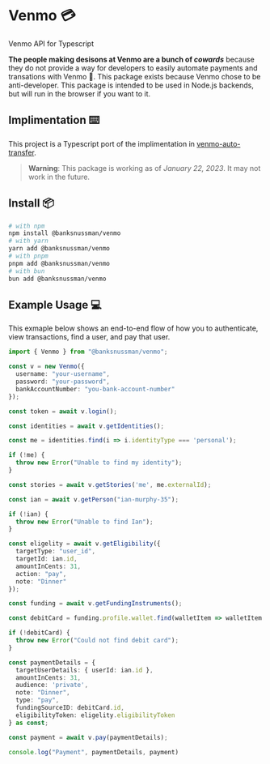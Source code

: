 # Venmo 💳
Venmo API for Typescript

**The people making desisons at Venmo are a bunch of *cowards*** because they do not provide a way for developers to easily automate payments and transations with Venmo 🤬. This package exists because Venmo chose to be anti-developer. This package is intended to be used in Node.js backends, but will run in the browser if you want to it. 

## Implimentation ⌨️

This project is a Typescript port of the implimentation in [venmo-auto-transfer](https://github.com/radian-software/venmo-auto-transfer).

> **Warning**: This package is working as of *January 22, 2023*. It may not work in the future.

## Install 📦

```sh
# with npm
npm install @banksnussman/venmo
# with yarn
yarn add @banksnussman/venmo
# with pnpm
pnpm add @banksnussman/venmo
# with bun
bun add @banksnussman/venmo
```

## Example Usage 💻

This exmaple below shows an end-to-end flow of how you to authenticate, view transactions, find a user, and pay that user.

```typescript
import { Venmo } from "@banksnussman/venmo";

const v = new Venmo({
  username: "your-username",
  password: "your-password",
  bankAccountNumber: "you-bank-account-number"
});

const token = await v.login();

const identities = await v.getIdentities();

const me = identities.find(i => i.identityType === 'personal');

if (!me) {
  throw new Error("Unable to find my identity");
}

const stories = await v.getStories('me', me.externalId);

const ian = await v.getPerson("ian-murphy-35");

if (!ian) {
  throw new Error("Unable to find Ian");
}

const eligelity = await v.getEligibility({
  targetType: "user_id",
  targetId: ian.id,
  amountInCents: 31,
  action: "pay",
  note: "Dinner"
});

const funding = await v.getFundingInstruments();

const debitCard = funding.profile.wallet.find(walletItem => walletItem.instrumentType === 'debitCard');

if (!debitCard) {
  throw new Error("Could not find debit card");
}

const paymentDetails = {
  targetUserDetails: { userId: ian.id },
  amountInCents: 31,
  audience: 'private',
  note: "Dinner",
  type: "pay",
  fundingSourceID: debitCard.id,
  eligibilityToken: eligelity.eligibilityToken
} as const;

const payment = await v.pay(paymentDetails);

console.log("Payment", paymentDetails, payment)
```